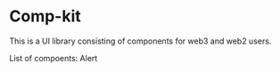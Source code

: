 # Comp-kit

This is a UI library consisting of components for web3 and web2 users.

List of compoents:
Alert